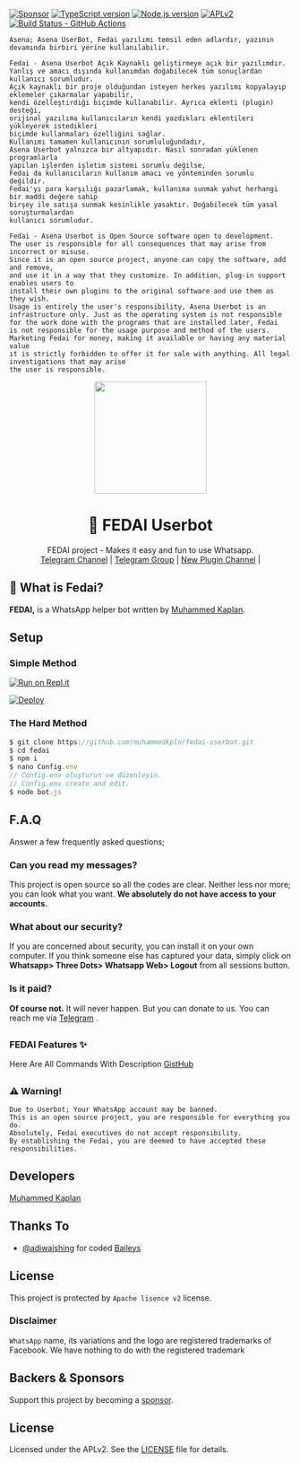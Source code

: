 [![Sponsor][sponsor-badge]][sponsor]
[![TypeScript version][ts-badge]][typescript-4-1]
[![Node.js version][nodejs-badge]][nodejs]
[![APLv2][license-badge]][license]
[![Build Status - GitHub Actions][gha-badge]][gha-ci]

```
Asena; Asena UserBot, Fedai yazılımı temsil eden adlardır, yazının devamında birbiri yerine kullanılabilir.

Fedai - Asena Userbot Açık Kaynaklı geliştirmeye açık bir yazılımdır.
Yanlış ve amacı dışında kullanımdan doğabilecek tüm sonuçlardan kullanıcı sorumludur.
Açık kaynaklı bir proje olduğundan isteyen herkes yazılımı kopyalayıp eklemeler çıkarmalar yapabilir,
kendi özelleştirdiği biçimde kullanabilir. Ayrıca eklenti (plugin) desteği,
orijinal yazılıma kullanıcıların kendi yazdıkları eklentileri yükleyerek istedikleri
biçimde kullanmaları özelliğini sağlar.
Kullanımı tamamen kullanıcının sorumluluğundadır,
Asena Userbot yalnızca bir altyapıdır. Nasıl sonradan yüklenen programlarla
yapılan işlerden işletim sistemi sorumlu değilse,
Fedai da kullanıcıların kullanım amacı ve yönteminden sorumlu değildir.
Fedai'yı para karşılığı pazarlamak, kullanıma sunmak yahut herhangi bir maddi değere sahip
birşey ile satışa sunmak kesinlikle yasaktır. Doğabilecek tüm yasal soruşturmalardan
kullanıcı sorumludur.

Fedai - Asena Userbot is Open Source software open to development.
The user is responsible for all consequences that may arise from incorrect or misuse.
Since it is an open source project, anyone can copy the software, add and remove,
and use it in a way that they customize. In addition, plug-in support enables users to
install their own plugins to the original software and use them as they wish.
Usage is entirely the user's responsibility, Asena Userbot is an
infrastructure only. Just as the operating system is not responsible
for the work done with the programs that are installed later, Fedai
is not responsible for the usage purpose and method of the users.
Marketing Fedai for money, making it available or having any material value
ıt is strictly forbidden to offer it for sale with anything. All legal investigations that may arise
the user is responsible.
```
<div align="center">
  <img src="https://i.imgyukle.com/2021/02/26/L6jcwG.jpg" width="200" height="200">
  <h1>🐺 FEDAI Userbot</h1>
</div>
<p align="center">
    FEDAI project - Makes it easy and fun to use Whatsapp.
    <br>
        <a href="https://t.me/fedaiplugin">Telegram Channel</a> |
        <a href="https://t.me/fedaisupport">Telegram Group</a> |
        <a href="https://t.me/fedaiplugin">New Plugin Channel</a> |
    <br>
</p>

## 🔎 What is Fedai?

**FEDAI,** is a WhatsApp helper bot written by [Muhammed Kaplan](https://github.com/muhammedkpln).

## Setup

### Simple Method

[![Run on Repl.it](https://repl.it/badge/github/muhammedkpln/fedai-qr)](https://repl.it/@MuhammedKpln/FEDAI-QR)

[![Deploy](https://www.herokucdn.com/deploy/button.svg)](https://heroku.com/deploy?template=https://github.com/muhammedkpln/fedai-userbot)

### The Hard Method

```js
$ git clone https://github.com/muhammedkpln/fedai-userbot.git
$ cd fedai
$ npm i
$ nano Config.env
// Config.env oluşturun ve düzenleyin.
// Config.env create and edit.
$ node bot.js
```

##

## F.A.Q

Answer a few frequently asked questions;

### Can you read my messages?

This project is open source so all the codes are clear. Neither less nor more; you can look what you want. **We absolutely do not have access to your accounts.**

### What about our security?

If you are concerned about security, you can install it on your own computer. If you think someone else has captured your data, simply click on **Whatsapp> Three Dots> Whatsapp Web> Logout** from all sessions button.

### Is it paid?

**Of course not.** It will never happen. But you can donate to us. You can reach me via [Telegram](https://t.me/muhammedkplnn) .

##

### FEDAI Features ✨

Here Are All Commands With Description
[GistHub](https://github.com/MuhammedKpln/fedai-userbot/blob/master/FEATURES.md)

##

### ⚠️ Warning!

```
Due to Userbot; Your WhatsApp account may be banned.
This is an open source project, you are responsible for everything you do.
Absolutely, Fedai executives do not accept responsibility.
By establishing the Fedai, you are deemed to have accepted these responsibilities.
```

## Developers

[Muhammed Kaplan](https://github.com/muhammedkpln)

## Thanks To

- [@adiwajshing](https://github.com/adiwajshing) for coded [Baileys](https://github.com/adiwajshing/Baileys)

## License

This project is protected by `Apache lisence v2` license.

### Disclaimer

`WhatsApp` name, its variations and the logo are registered trademarks of Facebook. We have nothing to do with the registered trademark

## Backers & Sponsors

Support this project by becoming a [sponsor][sponsor].

## License

Licensed under the APLv2. See the [LICENSE](https://github.com/muhammedkpln/fedai-userbot/blob/master/LICENSE) file for details.

[ts-badge]: https://img.shields.io/badge/TypeScript-4.1-blue.svg
[nodejs-badge]: https://img.shields.io/badge/Node.js->=%2014.15-blue.svg
[nodejs]: https://nodejs.org/dist/latest-v14.x/docs/api/
[gha-badge]: https://img.shields.io/endpoint.svg?url=https%3A%2F%2Factions-badge.atrox.dev%2Fmuhammedkpln%2Ffedai-userbot%2Fbadge&style=flat
[gha-ci]: https://github.com/muhammedkpln/fedai-userbot/actions
[typescript]: https://www.typescriptlang.org/
[typescript-4-1]: https://www.typescriptlang.org/docs/handbook/release-notes/typescript-4-1.html
[license-badge]: https://img.shields.io/badge/license-APLv2-blue.svg
[license]: https://github.com/muhammedkpln/fedai-userbot/blob/master/LICENSE
[sponsor-badge]: https://img.shields.io/badge/♥-Sponsor-fc0fb5.svg
[sponsor]: https://github.com/sponsors/muhammedkpln
[jest]: https://facebook.github.io/jest/
[eslint]: https://github.com/eslint/eslint
[prettier]: https://prettier.io
[gh-actions]: https://github.com/features/actions
